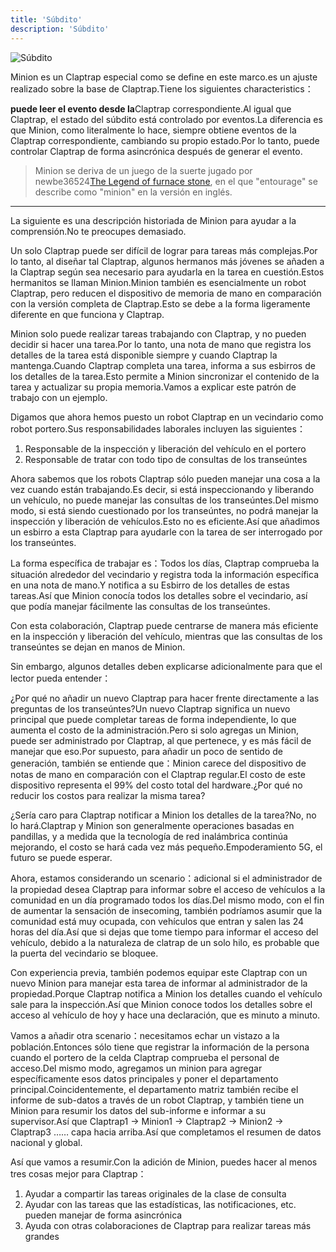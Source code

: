 ```yaml
---
title: 'Súbdito'
description: 'Súbdito'
---
```


![Súbdito](/images/20190228-002.gif)

Minion es un Claptrap especial como se define en este marco.es un ajuste realizado sobre la base de Claptrap.Tiene los siguientes characteristics：

**puede leer el evento desde la**Claptrap correspondiente.Al igual que Claptrap, el estado del súbdito está controlado por eventos.La diferencia es que Minion, como literalmente lo hace, siempre obtiene eventos de la Claptrap correspondiente, cambiando su propio estado.Por lo tanto, puede controlar Claptrap de forma asincrónica después de generar el evento.

> Minion se deriva de un juego de la suerte jugado por newbe36524[The Legend of furnace stone](https://zh.moegirl.org/%E7%82%89%E7%9F%B3%E4%BC%A0%E8%AF%B4), en el que "entourage" se describe como "minion" en la versión en inglés.

---

La siguiente es una descripción historiada de Minion para ayudar a la comprensión.No te preocupes demasiado.

Un solo Claptrap puede ser difícil de lograr para tareas más complejas.Por lo tanto, al diseñar tal Claptrap, algunos hermanos más jóvenes se añaden a la Claptrap según sea necesario para ayudarla en la tarea en cuestión.Estos hermanitos se llaman Minion.Minion también es esencialmente un robot Claptrap, pero reducen el dispositivo de memoria de mano en comparación con la versión completa de Claptrap.Esto se debe a la forma ligeramente diferente en que funciona y Claptrap.

Minion solo puede realizar tareas trabajando con Claptrap, y no pueden decidir si hacer una tarea.Por lo tanto, una nota de mano que registra los detalles de la tarea está disponible siempre y cuando Claptrap la mantenga.Cuando Claptrap completa una tarea, informa a sus esbirros de los detalles de la tarea.Esto permite a Minion sincronizar el contenido de la tarea y actualizar su propia memoria.Vamos a explicar este patrón de trabajo con un ejemplo.

Digamos que ahora hemos puesto un robot Claptrap en un vecindario como robot portero.Sus responsabilidades laborales incluyen las siguientes：

1. Responsable de la inspección y liberación del vehículo en el portero
2. Responsable de tratar con todo tipo de consultas de los transeúntes

Ahora sabemos que los robots Claptrap sólo pueden manejar una cosa a la vez cuando están trabajando.Es decir, si está inspeccionando y liberando un vehículo, no puede manejar las consultas de los transeúntes.Del mismo modo, si está siendo cuestionado por los transeúntes, no podrá manejar la inspección y liberación de vehículos.Esto no es eficiente.Así que añadimos un esbirro a esta Claptrap para ayudarle con la tarea de ser interrogado por los transeúntes.

La forma específica de trabajar es：Todos los días, Claptrap comprueba la situación alrededor del vecindario y registra toda la información específica en una nota de mano.Y notifica a su Esbirro de los detalles de estas tareas.Así que Minion conocía todos los detalles sobre el vecindario, así que podía manejar fácilmente las consultas de los transeúntes.

Con esta colaboración, Claptrap puede centrarse de manera más eficiente en la inspección y liberación del vehículo, mientras que las consultas de los transeúntes se dejan en manos de Minion.

Sin embargo, algunos detalles deben explicarse adicionalmente para que el lector pueda entender：

¿Por qué no añadir un nuevo Claptrap para hacer frente directamente a las preguntas de los transeúntes?Un nuevo Claptrap significa un nuevo principal que puede completar tareas de forma independiente, lo que aumenta el costo de la administración.Pero si solo agregas un Minion, puede ser administrado por Claptrap, al que pertenece, y es más fácil de manejar que eso.Por supuesto, para añadir un poco de sentido de generación, también se entiende que：Minion carece del dispositivo de notas de mano en comparación con el Claptrap regular.El costo de este dispositivo representa el 99% del costo total del hardware.¿Por qué no reducir los costos para realizar la misma tarea?

¿Sería caro para Claptrap notificar a Minion los detalles de la tarea?No, no lo hará.Claptrap y Minion son generalmente operaciones basadas en pandillas, y a medida que la tecnología de red inalámbrica continúa mejorando, el costo se hará cada vez más pequeño.Empoderamiento 5G, el futuro se puede esperar.

Ahora, estamos considerando un scenario：adicional si el administrador de la propiedad desea Claptrap para informar sobre el acceso de vehículos a la comunidad en un día programado todos los días.Del mismo modo, con el fin de aumentar la sensación de insecoming, también podríamos asumir que la comunidad está muy ocupada, con vehículos que entran y salen las 24 horas del día.Así que si dejas que tome tiempo para informar el acceso del vehículo, debido a la naturaleza de clatrap de un solo hilo, es probable que la puerta del vecindario se bloquee.

Con experiencia previa, también podemos equipar este Claptrap con un nuevo Minion para manejar esta tarea de informar al administrador de la propiedad.Porque Claptrap notifica a Minion los detalles cuando el vehículo sale para la inspección.Así que Minion conoce todos los detalles sobre el acceso al vehículo de hoy y hace una declaración, que es minuto a minuto.

Vamos a añadir otra scenario：necesitamos echar un vistazo a la población.Entonces sólo tiene que registrar la información de la persona cuando el portero de la celda Claptrap comprueba el personal de acceso.Del mismo modo, agregamos un minion para agregar específicamente esos datos principales y poner el departamento principal.Coincidentemente, el departamento matriz también recibe el informe de sub-datos a través de un robot Claptrap, y también tiene un Minion para resumir los datos del sub-informe e informar a su supervisor.Así que Claptrap1 -> Minion1 -> Claptrap2 -> Minion2 -> Claptrap3 …… capa hacia arriba.Así que completamos el resumen de datos nacional y global.

Así que vamos a resumir.Con la adición de Minion, puedes hacer al menos tres cosas mejor para Claptrap：

1. Ayudar a compartir las tareas originales de la clase de consulta
2. Ayudar con las tareas que las estadísticas, las notificaciones, etc. pueden manejar de forma asincrónica
3. Ayuda con otras colaboraciones de Claptrap para realizar tareas más grandes
